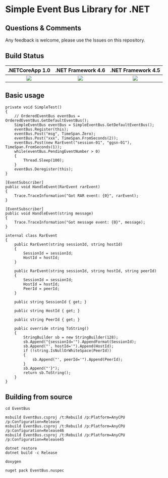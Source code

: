 Simple Event Bus Library for .NET
=================================

Questions & Comments
--------------------

Any feedback is welcome, please use the Issues on this repository.

Build Status
------------

|.NETCoreApp 1.0 |.NET Framework 4.6 |.NET Framework 4.5 |
|:-------------: |:-----------------:|:-----------------:|
| ![](https://ci.appveyor.com/api/projects/status/github/songdongsheng/eventbus?branch=master&svg=true) | ![](https://ci.appveyor.com/api/projects/status/github/songdongsheng/eventbus?branch=master&svg=true) | ![](https://ci.appveyor.com/api/projects/status/github/songdongsheng/eventbus?branch=master&svg=true) |

Basic usage
-----------

    private void SimpleTest()
    {
        // OrderedEventBus eventBus = OrderedEventBus.GetDefaultEventBus();
        SimpleEventBus eventBus = SimpleEventBus.GetDefaultEventBus();
        eventBus.Register(this);
        eventBus.Post("msg", TimeSpan.Zero);
        eventBus.Post("xxx", TimeSpan.FromSeconds(2));
        eventBus.Post(new RarEvent("session-01", "ggsn-01"), TimeSpan.FromSeconds(1));
        while(eventBus.PendingEventNumber > 0)
        {
            Thread.Sleep(100);
        }
        eventBus.Deregister(this);
    }

    [EventSubscriber]
    public void HandleEvent(RarEvent rarEvent)
    {
        Trace.TraceInformation("Got RAR event: {0}", rarEvent);
    }

    [EventSubscriber]
    public void HandleEvent(string message)
    {
        Trace.TraceInformation("Got message event: {0}", message);
    }

    internal class RarEvent
    {
        public RarEvent(string sessionId, string hostId)
        {
            SessionId = sessionId;
            HostId = hostId;
        }

        public RarEvent(string sessionId, string hostId, string peerId)
        {
            SessionId = sessionId;
            HostId = hostId;
            PeerId = peerId;
        }

        public string SessionId { get; }

        public string HostId { get; }

        public string PeerId { get; }

        public override string ToString()
        {
            StringBuilder sb = new StringBuilder(128);
            sb.Append("{sessionId='").AppendFormat(SessionId);
            sb.Append("', hostId='").Append(HostId);
            if (!string.IsNullOrWhiteSpace(PeerId))
            {
                sb.Append("', peerId='").Append(PeerId);
            }
            sb.Append("'}");
            return sb.ToString();
        }
    }

Building from source
--------------------

    cd EventBus

    msbuild EventBus.csproj /t:Rebuild /p:Platform=AnyCPU /p:Configuration=Release
    msbuild EventBus.csproj /t:Rebuild /p:Platform=AnyCPU /p:Configuration=Release46
    msbuild EventBus.csproj /t:Rebuild /p:Platform=AnyCPU /p:Configuration=Release45

    dotnet restore
    dotnet build -c Release

    doxygen

    nuget pack EventBus.nuspec
